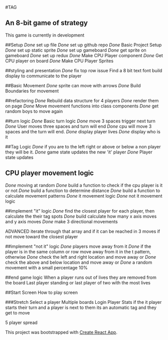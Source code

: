 #TAG
## An 8-bit game of strategy

This game is currently in development

##Setup
*Done* set up file
*Done* set up github repo
*Done* Basic Project Setup
*Done* set up static sprite
*Done* set up gameboard
*Done* get sprite on gameboard
*Done* set up redux
*Done* Make CPU Player component
*Done* Get CPU player on board
*Done* Make CPU Player Sprites

##styling and presentation
*Done* fix top row issue
Find a 8 bit text font
build display to communicate to the player

##Basic Movement
*Done* sprite can move with arrows
*Done* Build Boundaries for movement

##refactoring
*Done* Rebuild data structure for 4 players
*Done* render them on page
*Done* Move movement functions into class components
*Done* get random boys to move again

##turn logic
*Done* Basic turn logic
*Done* move 3 spaces trigger next turn
*Done* User moves three spaces and turn will end
*Done* cpu will move 3 spaces and the turn will end.
*Done* display player lives
*Done* display who is it

##Tag Logic
*Done* if you are to the left right or above or below a non player they will be it.
*Done* game state updates the new 'it' player
*Done* Player state updates


## CPU player movement logic
*Done* moving at random
*Done* build a function to check if the cpu player is it or not
*Done* build a function to determine distance
*Done* build a function to calculate movement patterns
*Done* it movement logic
*Done* not it movement logic

##implement "it" logic
*Done* find the closest player for each player, then calculate the their tag spots
*Done* build calculate how many x axis moves and y axis moves
*Done* make 3 directional movements

ADVANCED
iterate through that array and if it can be reached in 3 moves
if not move toward the closest player

##implement "not it" logic
*Done* players move away from it
*Done* if the player is in the same column or row move away from it in the t pattern, otherwise
*Done* check the left and right location and move away or
*Done* check the above and below location and move away or
*Done* a random movement with a small percentage 10%

##end game logic
When a player runs out of lives they are removed from the board
Last player standing or last player of two with the most lives

##Start Screen
How to play screen

###Stretch
Select a player
Multiple boards
Login
Player Stats
if the it player starts their turn and a player is next to them its an automatic tag and they get to move

5 player spread



This project was bootstrapped with [Create React App](https://github.com/facebook/create-react-app).
